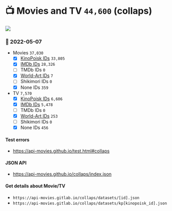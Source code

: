# :tv: Movies and TV `44,600` (collaps)

<a href="https://API-Movies.github.io"><img src="https://API-Movies.github.io/banner.png?cache"></a>

### :date: 2022-05-07
- Movies `37,030`
  - [x] <a href="https://API-Movies.github.io/collaps/movie_kinopoisk_ids.json">KinoPoisk IDs</a> `33,805`
  - [x] <a href="https://API-Movies.github.io/collaps/movie_imdb_ids.json">IMDb IDs</a> `28,326`
  - [ ] TMDb IDs `0`
  - [x] <a href="https://API-Movies.github.io/collaps/movie_world_art_ids.json">World-Art IDs</a> `7`
  - [ ] Shikimori IDs `0`
  - [x] None IDs `359`
- TV `7,570`
  - [x] <a href="https://API-Movies.github.io/collaps/tv_kinopoisk_ids.json">KinoPoisk IDs</a> `6,606`
  - [x] <a href="https://API-Movies.github.io/collaps/tv_imdb_ids.json">IMDb IDs</a> `5,478`
  - [ ] TMDb IDs `0`
  - [x] <a href="https://API-Movies.github.io/collaps/tv_world_art_ids.json">World-Art IDs</a> `253`
  - [ ] Shikimori IDs `0`
  - [x] None IDs `456`
#### Test errors
- <a href='https://api-movies.github.io/test.html#collaps'>https://api-movies.github.io/test.html#collaps</a>
#### JSON API
- <a href='https://api-movies.github.io/collaps/index.json'>https://api-movies.github.io/collaps/index.json</a>
#### Get details about Movie/TV
- `https://api-movies.gitlab.io/collaps/datasets/[id].json`
- `https://api-movies.gitlab.io/collaps/datasets/kp[kinopoisk_id].json`
